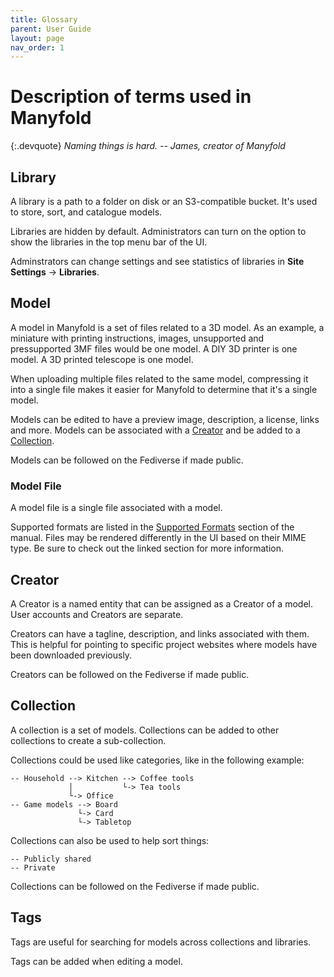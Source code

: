 ```yaml
---
title: Glossary
parent: User Guide
layout: page
nav_order: 1
---
```


# Description of terms used in Manyfold

{:.devquote}
_Naming things is hard.  -- James, creator of Manyfold_

## Library

A library is a path to a folder on disk or an S3-compatible bucket. It's used to store, sort, and catalogue models.

Libraries are hidden by default. Administrators can turn on the option to show the libraries in the top menu bar of the UI.

Adminstrators can change settings and see statistics of libraries in **Site Settings** -> **Libraries**.

## Model

A model in Manyfold is a set of files related to a 3D model. As an example, a miniature with printing instructions, images, unsupported and pressupported 3MF files would be one model. A DIY 3D printer is one model. A 3D printed telescope is one model.

When uploading multiple files related to the same model, compressing it into a single file makes it easier for Manyfold to determine that it's a single model.

Models can be edited to have a preview image, description, a license, links and more. Models can be associated with a [Creator](#creator) and be added to a [Collection](#collection).

Models can be followed on the Fediverse if made public.

### Model File

A model file is a single file associated with a model.

Supported formats are listed in the [Supported Formats](/manual/supported_formats) section of the manual. Files may be rendered differently in the UI based on their MIME type. Be sure to check out the linked section for more information.

## Creator

A Creator is a named entity that can be assigned as a Creator of a model. User accounts and Creators are separate.

Creators can have a tagline, description, and links associated with them. This is helpful for pointing to specific project websites where models have been downloaded previously.

Creators can be followed on the Fediverse if made public.

## Collection

A collection is a set of models. Collections can be added to other collections to create a sub-collection.

Collections could be used like categories, like in the following example:
```
-- Household --> Kitchen --> Coffee tools
             │           └-> Tea tools
             └-> Office
-- Game models --> Board
               └-> Card
               └-> Tabletop
```

Collections can also be used to help sort things:
```
-- Publicly shared
-- Private
```

Collections can be followed on the Fediverse if made public.

## Tags

Tags are useful for searching for models across collections and libraries.

Tags can be added when editing a model.
